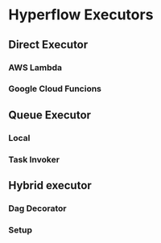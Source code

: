 # Hyperflow Executors

## Direct Executor

### AWS Lambda

### Google Cloud Funcions

## Queue Executor

### Local

### Task Invoker

## Hybrid executor

### Dag Decorator

### Setup
